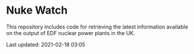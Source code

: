 # Nuke Watch

This repository includes code for retrieving the latest information available on the output of EDF nuclear power plants in the UK.

Last updated: 2021-02-18 03:05